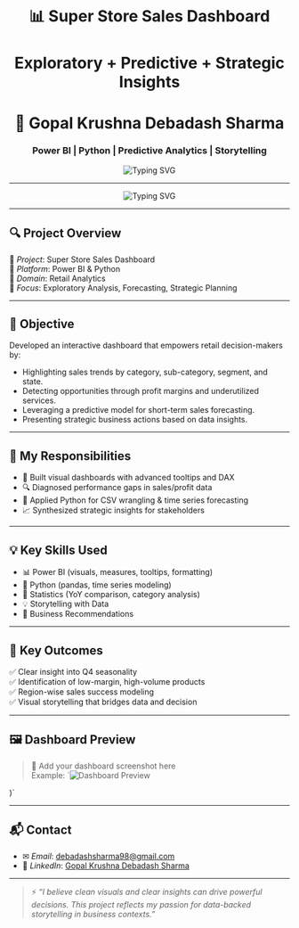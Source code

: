 <h1 align="center">📊 Super Store Sales Dashboard</h1>
<h1 align="center">Exploratory + Predictive + Strategic Insights</h1>

<h1 align="center">🚀 Gopal Krushna Debadash Sharma</h1>
<h3 align="center">Power BI | Python | Predictive Analytics | Storytelling</h3>

<p align="center">
  <img src="https://readme-typing-svg.demolab.com?font=Fira+Code&weight=600&pause=1000&color=00B2FF&center=true&vCenter=true&width=500&lines=Data+is+beautiful+when+it+tells+a+story;Dashboards+that+influence+decisions;Forecasting+that+drives+strategy" alt="Typing SVG" />
</p>

---

<p align="center">
  <img src="https://readme-typing-svg.demolab.com?font=Fira+Code&weight=500&pause=1000&color=F75C7E&center=true&vCenter=true&width=550&lines=Power+BI+Dashboard+for+Retail+Insights;Strategic+Recommendations+Backed+by+Data;15-Day+Forecast+Model+Included" alt="Typing SVG" />
</p>

---

## 🔍 Project Overview

📌 *Project*: Super Store Sales Dashboard  
📌 *Platform*: Power BI & Python  
📌 *Domain*: Retail Analytics  
📌 *Focus*: Exploratory Analysis, Forecasting, Strategic Planning  

---

## 🚀 Objective

Developed an interactive dashboard that empowers retail decision-makers by:

- Highlighting sales trends by category, sub-category, segment, and state.
- Detecting opportunities through profit margins and underutilized services.
- Leveraging a predictive model for short-term sales forecasting.
- Presenting strategic business actions based on data insights.

---

## 🧠 My Responsibilities

- 🎨 Built visual dashboards with advanced tooltips and DAX  
- 🔍 Diagnosed performance gaps in sales/profit data  
- 🧠 Applied Python for CSV wrangling & time series forecasting  
- 📈 Synthesized strategic insights for stakeholders  

---

## 💡 Key Skills Used

- 📊 Power BI (visuals, measures, tooltips, formatting)  
- 📌 Python (pandas, time series modeling)  
- 🧮 Statistics (YoY comparison, category analysis)  
- 💡 Storytelling with Data  
- 🧾 Business Recommendations  

---

## 📂 Key Outcomes

✅ Clear insight into Q4 seasonality  
✅ Identification of low-margin, high-volume products  
✅ Region-wise sales success modeling  
✅ Visual storytelling that bridges data and decision  

---

## 🖼️ Dashboard Preview

> 📸 Add your dashboard screenshot here  
> Example: `![Dashboard Preview](![Superstore_Dashboard](https://github.com/user-attachments/assets/28f648c3-b83d-49e5-9859-a365152b7acb)
)

)`

---

## 📬 Contact

- ✉ *Email*: [debadashsharma98@gmail.com](mailto:debadashsharma98@gmail.com)  
- 🔗 *LinkedIn*: [Gopal Krushna Debadash Sharma](https://www.linkedin.com/in/gopal-krushna-debadash-sharma-39128a25b/)

---

> ⚡ _“I believe clean visuals and clear insights can drive powerful decisions. This project reflects my passion for data-backed storytelling in business contexts.”_
